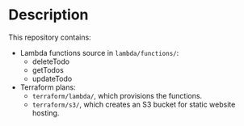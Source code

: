 # Description

This repository contains:

- Lambda functions source in `lambda/functions/`:
    - deleteTodo
    - getTodos
    - updateTodo
- Terraform plans:
    - `terraform/lambda/`, which provisions the functions.
    - `terraform/s3/`, which creates an S3 bucket for static website hosting.

